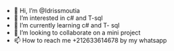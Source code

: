 - 👋 Hi, I’m @Idrissmoutia
- 👀 I’m interested in c# and T-sql     
- 🌱 I’m currently learning c# and T- sql 
- 💞️ I’m looking to collaborate on a mini project 
- 📫 How to reach me +212633614678 by my whatsapp

<!---
Idrissmoutia/Idrissmoutia is a ✨ special ✨ repository because its `README.md` (this file) appears on your GitHub profile.
You can click the Preview link to take a look at your changes.
--->
